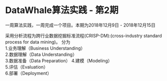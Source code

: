 # DataWhale算法实践 - 第2期
一周算法实践，一周完成一个项目。本期为2018年12月9日 - 2018年12月15日

采用分析流程为跨行业数据挖掘标准流程(CRISP-DM):(cross-industry standard process for data mining)。 
分为  
1.业务理解（Business Understanding）  
2.数据理解（Data Understanding）  
3.数据准备（Data Preparation） 
4.建模（Modeling）  
5.评估（Evaluation）  
6.部署（Deployment） 



